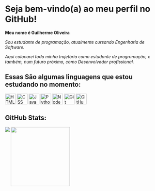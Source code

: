 # Seja bem-vindo(a)  ao meu perfil no GitHub!

**Meu nome é Guilherme Oliveira**

*Sou estudante de programação, atualmente cursando Engenharia de Software.*

*Aqui colocarei toda minha trajetória como estudante de programação, e também, num futuro próximo,  como Desenvolvedor profissional.*

## Essas São algumas linguagens que estou estudando no momento:
<div>
  <img width="35px" heigth="35px" alt="HTML Logo" src="https://cdn.jsdelivr.net/gh/devicons/devicon/icons/html5/html5-original.svg" />
  <img width="35px" heigth="35px" alt="CSS Logo" src="https://cdn.jsdelivr.net/gh/devicons/devicon/icons/css3/css3-original.svg" />
  <img width="35px" heigth="35px" alt="JavaScript Logo" src="https://cdn.jsdelivr.net/gh/devicons/devicon/icons/javascript/javascript-original.svg" />
  <img width="35px" heigth="35px" alt="Python Logo" src="https://cdn.jsdelivr.net/gh/devicons/devicon/icons/python/python-original.svg" />
  <img width="35px" heigth="35px" alt="NodeJS Logo" src="https://cdn.jsdelivr.net/gh/devicons/devicon/icons/nodejs/nodejs-original.svg" />
  <img width="35px" heigth="35px" alt="Git Logo" src="https://cdn.jsdelivr.net/gh/devicons/devicon/icons/git/git-original.svg" />
  <img width="35px" heigth="35px" alt="GitHub Logo" src="https://cdn.jsdelivr.net/gh/devicons/devicon/icons/github/github-original.svg" />
</div>

## GitHub Stats:

<a href="https://github.com/anuraghazra/github-readme-stats">
  <img align="left" src="https://github-readme-stats.vercel.app/api?username=GuiOliveiraDev&show_icons=true&theme=tokyonight&count_private=true)" />
</a>
<a href="https://github.com/anuraghazra/convoychat">
  <img align="center" style="height: 195px" src="https://github-readme-stats.vercel.app/api/top-langs/?username=GuiOliveiraDev&layout=compact&theme=tokyonight" />
</a>
